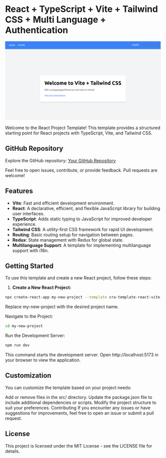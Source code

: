 # React + TypeScript + Vite + Tailwind CSS + Multi Language + Authentication

![Alt text](assets/image.png)

Welcome to the React Project Template! This template provides a structured starting point for React projects with TypeScript, Vite, and Tailwind CSS.

## GitHub Repository

Explore the GitHub repository: [Your GitHub Repository](https://github.com/murafalizade/react-vite-ts-tlw-template.git)

Feel free to open issues, contribute, or provide feedback. Pull requests are welcome!

## Features

- **Vite**: Fast and efficient development environment.
- **React**: A declarative, efficient, and flexible JavaScript library for building user interfaces.
- **TypeScript**: Adds static typing to JavaScript for improved developer experience.
- **Tailwind CSS**: A utility-first CSS framework for rapid UI development.
- **Routing**: Basic routing setup for navigation between pages.
- **Redux**: State management with Redux for global state.
- **Multilanguage Support**: A template for implementing multilanguage support with i18n.

## Getting Started

To use this template and create a new React project, follow these steps:

1. **Create a New React Project:**

```bash
npx create-react-app my-new-project --template cra-template-react-vite-ts-tlw-template
 ```
Replace my-new-project with the desired project name.

Navigate to the Project:

```bash
cd my-new-project
```
Run the Development Server:

```bash
npm run dev
```
This command starts the development server. Open http://localhost:5173 in your browser to view the application.

## Customization
You can customize the template based on your project needs:

Add or remove files in the src/ directory.
Update the package.json file to include additional dependencies or scripts.
Modify the project structure to suit your preferences.
Contributing
If you encounter any issues or have suggestions for improvements, feel free to open an issue or submit a pull request.

## License
This project is licensed under the MIT License - see the LICENSE file for details.